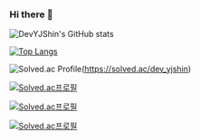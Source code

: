 ### Hi there 👋




![DevYJShin's GitHub stats](https://github-readme-stats.vercel.app/api?username=DevYJShin)


[![Top Langs](https://github-readme-stats.vercel.app/api/top-langs/?username=DevYJShin&layout=compact&langs_count=8)](https://github.com/DevYJShin/README.md)


![Solved.ac Profile](https://mazassumnida.wtf/api/v2/generate_badge?boj=dev_yjshin)(https://solved.ac/dev_yjshin)


[![Solved.ac프로필](http://mazassumnida.wtf/api/generate_badge?boj=dev_yjshin)](https://solved.ac/dev_yjshin)


[![Solved.ac프로필](https://mazassumnida.wtf/api/v2/generate_badge?boj=dev_yjshin)](https://solved.ac/dev_yjshin)


[![Solved.ac프로필](http://mazassumnida.wtf/api/mini/generate_badge?boj=dev_yjshin)](https://solved.ac/dev_yjshin)
